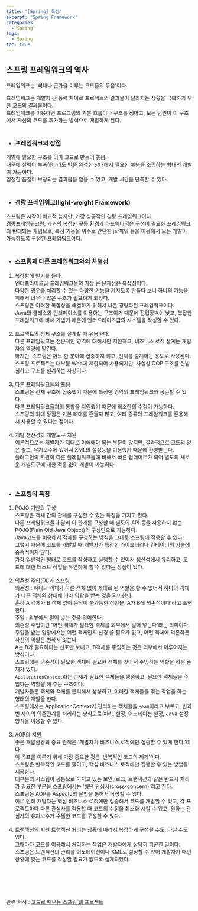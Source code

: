 ```yaml
---
title: "[Spring] 특징"
excerpt: "Spring Framework"
categories: 
  - Spring
tags: 
  - Spring
toc: true
---
```



## 스프링 프레임워크의 역사

프레임워크는 '뼈대나 근가을 이루는 코드들의 묶음'이다.<br>

프레임워크는 개발자 간 능력 차이로 프로젝트의 결과물이 달라지는 상황을 극복하기 위한 코드의 결과물이다.<br>
프레임워크를 이용하면 프로그램의 기본 흐름이나 구조를 정하고, 모든 팀원이 이 구조에서 자신의 코드를 추가하는 방식으로 개발하게 된다.<br><br>

- ### 프레임워크의 장점

개발에 필요한 구조를 이미 코드로 만들어 놓음.<br>
때문에 실력이 부족하더라도 반쯤 완성한 상태에서 필요한 부분을 조립하는 형태의 개발이 가능하다.<br>
일정한 품질이 보장되는 결과물을 얻을 수 있고, 개발 시간을 단축할 수 있다.<br><br>

- ### 경량 프레임워크(light-weight Framework)

스프링은 시작이 비교적 늦지만, 가장 성공적인 경량 프레임워크이다.<br>
경량프레임워크란, 과거의 복잡한 구동 환경과 하드웨어적은 구성이 필요한 프레임워크의 반대되는 개념으로, 특정 기능을 위주로 간단한 jar파일 등을 이용해서 모든 개발이 가능하도록 구성된 프레임워크이다.<br>
<br>

- ### 스프링과 다른 프레임워크와의 차별성

1. 복잠함에 반기를 들다.<br>
엔터프라이즈급 프레임워크들의 가장 큰 문제점은 복잡성이다.<br>
다양한 경우를 처리할 수 있는 다양한 기능을 가지도록 만들다 보니 하나의 기능을 위해서 너무나 많은 구조가 필요하게 되었다.<br>
스프링은 이러한 복잡성을 해결하기 위해서 나온 경량화된 프레임워크이다.<br>
Java의 클래스와 인터페이스를 이용하는 구조이기 때문에 진입장벽이 낮고, 복잡한 프레임워크에 비해 가볍기 때문에 엔터프라이즈급의 시스템을 작성할 수 있다.<br><br>
2. 프로젝트의 전체 구조를 설계할 때 유용하다.<br>
다른 프레임워크는 전문적인 영역에 대해서만 지원하고, 비즈니스 로직 설계는 개발자의 역량에 맡긴다.<br>
하지만, 스프링은 어느 한 분야에 집중하지 않고, 전체를 설계하는 용도로 사용된다.<br>
스프링 프로젝트는 대부분 Web에 제한되어 사용되지만, 사실상 OOP 구조를 뒷받침하고 구조를 설계하는 사상이다.<br><br>
3. 다른 프레임워크들의 포용<br>
스프링은 전체 구조에 집중했기 때문에 특정한 영역의 프레임워크와 공존할 수 있다.<br>
다른 프레임워크들과의 통합을 지원했기 때문에 최소한의 수정이 가능하다.<br>
스프링의 최대 장점은 기본 뼈대를 흔들지 않고, 여러 종류의 프레임워크를 혼용해서 사용할 수 있다는 점이다.<br><br>
4. 개발 생산성과 개발도구 지원<br>
이론적으로는 개발자가 제대로 이해해야 되는 부분이 많지만, 결과적으로 코드의 양은 줄고, 유지보수에 있어서 XML의 설정등을 이용했기 때문에 환영받는다.<br>
플러그인의 지원이 다른 플레임워크들에 비해서 빠른 업데이트가 되어 별도의 새로운 개발도구에 대한 적응 없이 개발이 가능하다.<br><br><br>

- ### 스프링의 특징

1. POJO 기반의 구성<br>
스프링은 객체 간의 관계를 구성할 수 있는 특징을 가지고 있다.<br>
다른 프레임워크들과 달리 이 관계를 구성할 때 별도의 API 등을 사용하지 않는 POJO(Plain Old Java Object)의 구성만으로 가능하다.<br>
Java코드를 이용해서 객체를 구성하는 방식을 그대로 스프링에 적용할 수 있다.<br>
그렇기 때문에 코드를 개발할 때 개발자가 특정한 라이브러리나 컨테이너의 기술에 종속적이지 않다.<br>
가장 일반적인 형태로 코드를 작성하고 실행할 수 있어서 생산성에서 유리하고, 코드에 대한 테스트 작업을 유연하게 할 수 있다는 장점이 있다.<br><br>
2. 의존성 주입(DI)과 스프링<br>
의존성 : 하나의 객체가 다른 객체 없이 제대로 된 역할을 할 수 없어서 하나의 객체가 다른 객체의 상태에 따라 영향을 받는 것을 의미한다.<br> 흔히 A 객체가 B 객체 없이 동작이 불가능한 상황을 'A가 B에 의존적이다'라고 표현한다.<br>
주입 : 외부에서 밀어 넣는 것을 의미한다.<br>
의존성 주입이란 '어떤 객체가 필요한 객체를 외부에서 밀어 넣는다'라는 의미이다.<br>
주입을 받는 입장에서는 어떤 객체인지 신경 쓸 필요가 없고, 어떤 객체에 의존하든 자신의 역할은 변하지 않는다.<br>
A는 B가 필요하다는 신호만 보내고, B객체를 주입하는 것은 외부에서 이루어지는 방식이다.<br>
스프링에는 의존성이 필요한 객체에 필요한 객체를 찾아서 주입하는 역할을 하는 존재가 있다.<br>
`ApplicationContext`라는 존재가 필요한 객체들을 생성하고, 필요한 객체들을 주입하는 역할을 해 주는 구조이다. <br>
개발자들은 객체와 객체를 분리해서 생성하고, 이러한 객체들을 엮는 작업을 하는 형태의 개발을 한다.<br>
스프링에서는 ApplicationContext가 관리하는 객체들을 `Bean`이라고 부르고, 빈과 빈 사이의 의존관계를 처리하는 방식으로 XML 설정, 어노테이션 설정, Java 설정 방식을 이용할 수 있다.<br><br>
3. AOP의 지원<br>
좋은 개발환경의 중요 원칙은 '개발자가 비즈니스 로직에만 집중할 수 있게 한다.'이다.<br>
이 목표를 이루기 위해 가장 중요한 것은 '반복적인 코드의 제거'이다.<br>
스프링은 반복적인 코드를 줄이고, 핵심 비즈니스 로직에만 집중할 수 있는 방법을 제공한다.<br>
대부분의 시스템이 공통으로 가지고 있는 보안, 로그, 트랜잭션과 같은 반드시 처리가 필요한 부분을 스프링에서는 '횡단 관심사(cross-concern)'라고 한다.<br>
스프링은 AOP를 AspectJ의 문법을 통해서 작성할 수 있다. <br>
이로 인해 개발자는 핵심 비즈니스 로직에만 집중해서 코드를 개발할 수 있고, 각 프로젝트마다 다른 관심사를 적용할 때 코드의 수정을 최소화 시킬 수 있고, 원하는 관심사의 유지보수가 수월한 코드를 구성할 수 있다.<br><br>
4. 트랜잭션의 지원
트랜잭션 처리는 상황에 따라서 복잡하게 구성될 수도, 아닐 수도 있다.<br>
그때마다 코드를 이용해서 처리하는 작업은 개발자에게 상당히 피곤한 일이다.<br>
스프링은 트랜잭션의 관리를 어노테이션이나 XML로 설정할 수 있어 개발자가 매번 상황에 맞는 코드를 작성할 필요가 없도록 설계되었다.<br>
<br><br>






<br><br>

관련 서적 : [코드로 배우는 스프링 웹 프로젝트](https://cafe.naver.com/gugucoding)
<br><br>